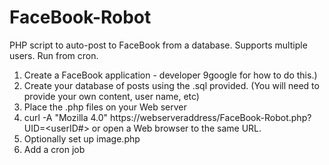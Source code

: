# FaceBook-Robot
PHP script to auto-post to FaceBook from a database. Supports multiple users. Run from cron. 

1. Create a FaceBook application - developer 9google for how to do this.)
2. Create your database of posts using the .sql provided. (You will need to provide your own content, user name, etc)
3. Place the .php files on your Web server
4. curl -A  "Mozilla 4.0" https://webserveraddress/FaceBook-Robot.php?UID=<userID#> or open a Web browser to the same URL.
6. Optionally set up image.php
5. Add a cron job
